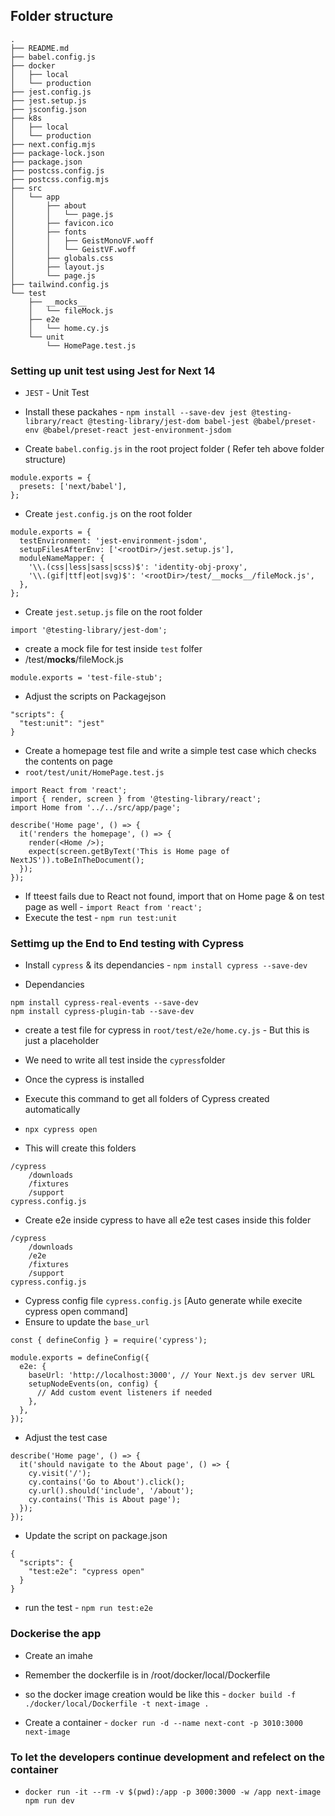 ## Folder structure
```
.
├── README.md
├── babel.config.js
├── docker
│   ├── local
│   └── production
├── jest.config.js
├── jest.setup.js
├── jsconfig.json
├── k8s
│   ├── local
│   └── production
├── next.config.mjs
├── package-lock.json
├── package.json
├── postcss.config.js
├── postcss.config.mjs
├── src
│   └── app
│       ├── about
│       │   └── page.js
│       ├── favicon.ico
│       ├── fonts
│       │   ├── GeistMonoVF.woff
│       │   └── GeistVF.woff
│       ├── globals.css
│       ├── layout.js
│       └── page.js
├── tailwind.config.js
└── test
    ├── __mocks__
    │   └── fileMock.js
    ├── e2e
    │   └── home.cy.js
    └── unit
        └── HomePage.test.js
```

### Setting up unit test using Jest for Next 14 
- `JEST` - Unit Test

- Install these packahes - `npm install --save-dev jest @testing-library/react @testing-library/jest-dom babel-jest @babel/preset-env @babel/preset-react jest-environment-jsdom`

- Create `babel.config.js` in the root project folder ( Refer teh above folder structure)
```
module.exports = {
  presets: ['next/babel'],
};
```

- Create `jest.config.js` on the root folder
```
module.exports = {
  testEnvironment: 'jest-environment-jsdom',
  setupFilesAfterEnv: ['<rootDir>/jest.setup.js'],
  moduleNameMapper: {
    '\\.(css|less|sass|scss)$': 'identity-obj-proxy',
    '\\.(gif|ttf|eot|svg)$': '<rootDir>/test/__mocks__/fileMock.js',
  },
};
```

- Create `jest.setup.js` file on the root folder
```
import '@testing-library/jest-dom';
```

- create a mock file for test inside `test` folfer
- /test/__mocks__/fileMock.js
```
module.exports = 'test-file-stub';
```

- Adjust the scripts on Packagejson 
```
"scripts": {
  "test:unit": "jest"
}
```

- Create a homepage test file and write a simple test case which checks the contents on page
- `root/test/unit/HomePage.test.js`
```
import React from 'react';
import { render, screen } from '@testing-library/react';
import Home from '../../src/app/page';

describe('Home page', () => {
  it('renders the homepage', () => {
    render(<Home />);
    expect(screen.getByText('This is Home page of NextJS')).toBeInTheDocument();
  });
});
```
- If tteest fails due to React not found, import that on Home page & on test page as well - `import React from 'react';`
- Execute the test - `npm run test:unit`


### Settimg up the End to End testing with Cypress
- Install `cypress` & its dependancies - `npm install cypress --save-dev`

- Dependancies 
```
npm install cypress-real-events --save-dev
npm install cypress-plugin-tab --save-dev

```

- create a test file for cypress in `root/test/e2e/home.cy.js` - But this is just a placeholder
- We need to write all test inside the `cypress`folder

- Once the cypress is installed
- Execute this command to get all folders of Cypress created automatically
- `npx cypress open`
- This will create this folders
```
/cypress
    /downloads
    /fixtures
    /support
cypress.config.js
```
- Create e2e inside cypress to have all e2e test cases inside this folder
```
/cypress
    /downloads
    /e2e
    /fixtures
    /support
cypress.config.js
```
- Cypress config file `cypress.config.js` [Auto generate while execite cypress open command]
- Ensure to update the `base_url`

```
const { defineConfig } = require('cypress');

module.exports = defineConfig({
  e2e: {
    baseUrl: 'http://localhost:3000', // Your Next.js dev server URL
    setupNodeEvents(on, config) {
      // Add custom event listeners if needed
    },
  },
});

```



- Adjust the test case 
```
describe('Home page', () => {
  it('should navigate to the About page', () => {
    cy.visit('/');
    cy.contains('Go to About').click();
    cy.url().should('include', '/about');
    cy.contains('This is About page');
  });
});

```

- Update the script on package.json
```
{
  "scripts": {
    "test:e2e": "cypress open"
  }
}
```

- run the test - `npm run test:e2e`



### Dockerise the app
- Create an imahe 
- Remember the dockerfile is in /root/docker/local/Dockerfile
- so the docker image creation would be like this - `docker build -f ./docker/local/Dockerfile -t next-image .`

- Create a container - `docker run -d --name next-cont -p 3010:3000 next-image `

### To let the developers continue development and refelect on the container
- `docker run -it --rm -v $(pwd):/app -p 3000:3000 -w /app next-image npm run dev`

